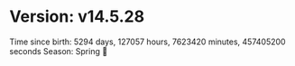 # Version: v14.5.28
Time since birth: 5294 days, 127057 hours, 7623420 minutes, 457405200 seconds
Season: Spring 🌸
